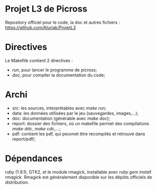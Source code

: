 # Projet L3 de Picross
Repository officiel pour le code, la doc et autres fichiers :  
https://github.com/Aluriak/ProjetL3  
  


# Directives
Le Makefile contient 2 directives :
- *run*, pour lancer le programme de picross;
- *doc*, pour compiler la documentation du code;

# Archi
- src: les sources, interprétables avec *make run*;
- data: les données utilisées par le jeu (sauvegardes, images,...);
- doc: documentation (générable avec *make doc*);
- report: dossier des fichiers, où un makefile permet des compilations *make ddc*, *make cdc*,...;
- pdf: contient les pdf, qui peuvnet être recompilés et retrouvé dans report/pdf/;



# Dépendances
ruby (1.9.1), GTK2, et le module rmagick, installable avec *ruby gem install rmagick*.
Rmagick est généralement disponible sur les dépôts officiels de distribution.




